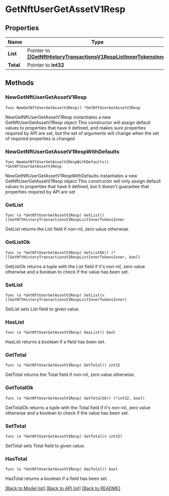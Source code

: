 # GetNftUserGetAssetV1Resp

## Properties

Name | Type | Description | Notes
------------ | ------------- | ------------- | -------------
**List** | Pointer to [**[]GetNftHistoryTransactionsV1RespListInnerTokensInner**](GetNftHistoryTransactionsV1RespListInnerTokensInner.md) |  | [optional] 
**Total** | Pointer to **int32** |  | [optional] 

## Methods

### NewGetNftUserGetAssetV1Resp

`func NewGetNftUserGetAssetV1Resp() *GetNftUserGetAssetV1Resp`

NewGetNftUserGetAssetV1Resp instantiates a new GetNftUserGetAssetV1Resp object
This constructor will assign default values to properties that have it defined,
and makes sure properties required by API are set, but the set of arguments
will change when the set of required properties is changed

### NewGetNftUserGetAssetV1RespWithDefaults

`func NewGetNftUserGetAssetV1RespWithDefaults() *GetNftUserGetAssetV1Resp`

NewGetNftUserGetAssetV1RespWithDefaults instantiates a new GetNftUserGetAssetV1Resp object
This constructor will only assign default values to properties that have it defined,
but it doesn't guarantee that properties required by API are set

### GetList

`func (o *GetNftUserGetAssetV1Resp) GetList() []GetNftHistoryTransactionsV1RespListInnerTokensInner`

GetList returns the List field if non-nil, zero value otherwise.

### GetListOk

`func (o *GetNftUserGetAssetV1Resp) GetListOk() (*[]GetNftHistoryTransactionsV1RespListInnerTokensInner, bool)`

GetListOk returns a tuple with the List field if it's non-nil, zero value otherwise
and a boolean to check if the value has been set.

### SetList

`func (o *GetNftUserGetAssetV1Resp) SetList(v []GetNftHistoryTransactionsV1RespListInnerTokensInner)`

SetList sets List field to given value.

### HasList

`func (o *GetNftUserGetAssetV1Resp) HasList() bool`

HasList returns a boolean if a field has been set.

### GetTotal

`func (o *GetNftUserGetAssetV1Resp) GetTotal() int32`

GetTotal returns the Total field if non-nil, zero value otherwise.

### GetTotalOk

`func (o *GetNftUserGetAssetV1Resp) GetTotalOk() (*int32, bool)`

GetTotalOk returns a tuple with the Total field if it's non-nil, zero value otherwise
and a boolean to check if the value has been set.

### SetTotal

`func (o *GetNftUserGetAssetV1Resp) SetTotal(v int32)`

SetTotal sets Total field to given value.

### HasTotal

`func (o *GetNftUserGetAssetV1Resp) HasTotal() bool`

HasTotal returns a boolean if a field has been set.


[[Back to Model list]](../README.md#documentation-for-models) [[Back to API list]](../README.md#documentation-for-api-endpoints) [[Back to README]](../README.md)


